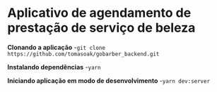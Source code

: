 # Aplicativo de agendamento de prestação de serviço de beleza

**Clonando a aplicação**
-`git clone https://github.com/tomasoak/gobarber_backend.git`

**Instalando dependências**
-`yarn`

**Iniciando aplicação em modo de desenvolvimento**
-`yarn dev:server`
